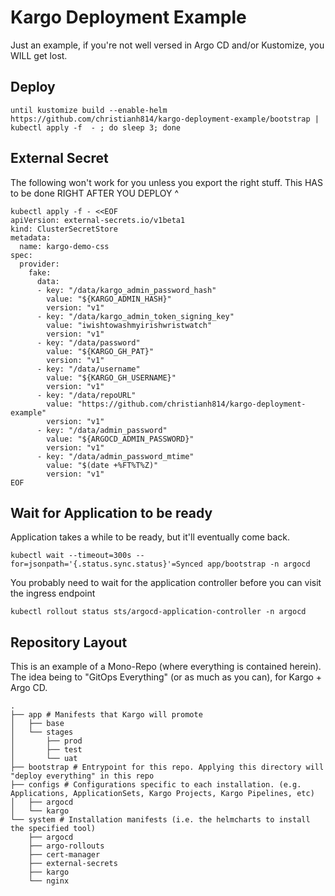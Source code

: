 # Kargo Deployment Example

Just an example, if you're not well versed in Argo CD and/or Kustomize, you WILL get lost.

## Deploy

```shell
until kustomize build --enable-helm https://github.com/christianh814/kargo-deployment-example/bootstrap | kubectl apply -f  - ; do sleep 3; done
```

## External Secret 

The following won't work for you unless you export the right stuff. This HAS to be done RIGHT AFTER YOU DEPLOY ^

```shell
kubectl apply -f - <<EOF
apiVersion: external-secrets.io/v1beta1
kind: ClusterSecretStore
metadata:
  name: kargo-demo-css
spec:
  provider:
    fake:
      data:
      - key: "/data/kargo_admin_password_hash"
        value: "${KARGO_ADMIN_HASH}"
        version: "v1"
      - key: "/data/kargo_admin_token_signing_key"
        value: "iwishtowashmyirishwristwatch"
        version: "v1"
      - key: "/data/password"
        value: "${KARGO_GH_PAT}"
        version: "v1"
      - key: "/data/username"
        value: "${KARGO_GH_USERNAME}"
        version: "v1"
      - key: "/data/repoURL"
        value: "https://github.com/christianh814/kargo-deployment-example"
        version: "v1"
      - key: "/data/admin_password"
        value: "${ARGOCD_ADMIN_PASSWORD}"
        version: "v1"
      - key: "/data/admin_password_mtime"
        value: "$(date +%FT%T%Z)"
        version: "v1"
EOF
```

## Wait for Application to be ready

Application takes a while to be ready, but it'll eventually come back.

```shell
kubectl wait --timeout=300s --for=jsonpath='{.status.sync.status}'=Synced app/bootstrap -n argocd
```

You probably need to wait for the application controller before you can visit the ingress endpoint

```shell
kubectl rollout status sts/argocd-application-controller -n argocd
```

## Repository Layout

This is an example of a Mono-Repo (where everything is contained herein). The idea being to "GitOps Everything" (or as much as you can), for Kargo + Argo CD.

```text annotate
.
├── app # Manifests that Kargo will promote
│   ├── base
│   └── stages
│       ├── prod
│       ├── test
│       └── uat
├── bootstrap # Entrypoint for this repo. Applying this directory will "deploy everything" in this repo
├── configs # Configurations specific to each installation. (e.g. Applications, ApplicationSets, Kargo Projects, Kargo Pipelines, etc)
│   ├── argocd
│   └── kargo
└── system # Installation manifests (i.e. the helmcharts to install the specified tool)
    ├── argocd
    ├── argo-rollouts
    ├── cert-manager
    ├── external-secrets
    ├── kargo
    └── nginx
```

